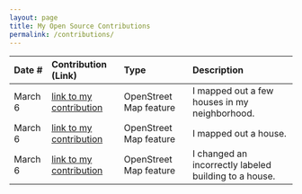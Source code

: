 ```yaml
---
layout: page
title: My Open Source Contributions
permalink: /contributions/
---
```


<!--
Type of the contribution should be "Wikipedia edit", "OpenStreet Map feature", "Documentation", "Course website", "Blog",
"Browser Add-on", etc.

The description should include a brief summary of what you did.

The link should bring us to a public page that shows your contribution. 

Replace the first row with your own contribution. 

-->





| Date #       | Contribution (Link)  | Type  | Description |
|---|:---|:---|:---|
| March 6   | [link to my contribution](https://www.openstreetmap.org/changeset/118181961)   | OpenStreet Map feature    |   I mapped out a few houses in my neighborhood.    |
| March 6   | [link to my contribution](https://www.openstreetmap.org/changeset/118182127)   | OpenStreet Map feature    |   I mapped out a house.    |
| March 6   | [link to my contribution](https://www.openstreetmap.org/changeset/118182301)   | OpenStreet Map feature    |   I changed an incorrectly labeled building to a house.   |
